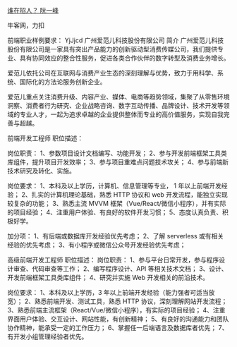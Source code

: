 [谁在招人？ 阮一峰](https://github.com/ruanyf/weekly/issues/1747)



牛客网，力扣


前端职业样例要求：
YjJjcd
广州爱范儿科技股份有限公司
简介
广州爱范儿科技股份有限公司是一家具有突出产品能力的创新驱动型消费传媒公司，我们提供专业、具有协同效应的整合性服务，促进各类合作伙伴的数字转型及消费业务增长。

爱范儿依托公司在互联网与消费产业生态的深刻理解与优势，致力于用科学、系统、国际化的方法论服务创新企业。

爱范儿重点关注消费升级、内容产业、媒体、电商等趋势领域，集聚了从零售环境洞察、消费者行为研究、企业战略咨询、数字互动传播、品牌设计、技术开发等领域的专业人才，一起为追求卓越的企业提供整体而专业的高价值服务，实现自我完善与超越。


前端开发工程师
职位描述：

岗位职责：
1、参数项目设计文档编写、功能开发；
2、参与开发前端框架工具类库组件，提升项目开发效率；
3、参与项目重难点问题技术攻关；
4、参与前端新技术研究及转化、实施。

岗位要求：
1、本科及以上学历，计算机、信息管理等专业， 1 年以上前端开发经验；
2、扎实的计算机理论基础，熟悉 HTTP 协议和 web 开发流程，能独立实现较复杂的功能；
3、熟悉主流 MVVM 框架（Vue/React/微信小程序），并有实际的项目经验；
4、注重用户体验、有良好的软件开发习惯；
5、态度认真负责、积极好学。

加分项：
1、有后端或数据库开发经验优先考虑；
2、了解 serverless 或有相关经验的优先考虑；
3、有小程序或微信公众号开发经验优先考虑；

高级前端开发工程师
职位描述：
岗位职责：
1、参与平台日常开发，参与程序设计审查、代码审查等工作；
2、编写程序设计、API 等相关技术文档；
3、设计、开发前端框架工具类库组件；
4、研究并实施 Web 开发相关的前沿技术。

岗位要求：
1、本科及以上学历，3 年以上前端开发经验（能力强者可适当放宽）；
2、熟悉前端开发、测试工具，熟悉 HTTP 协议，深刻理解网站开发流程；
3、熟悉前端主流框架（React/Vue/微信小程序），有实际的项目经验；
4、注重界面用户体验、交互设计、网站性能，有创新精神；
5、有良好的沟通能力和团队协作精神，能承受一定的工作压力；
6、掌握任一后端语言及数据库者优先；
7、有开发小组管理经验者优先。